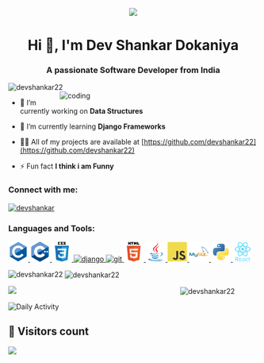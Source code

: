 <p align="center">
 <img src="https://user-images.githubusercontent.com/113883916/190968433-a8e68703-b1a5-4476-9665-3cdb81278783.png">
</p>
<h1 align="center">Hi 👋, I'm Dev Shankar Dokaniya</h1>
<h3 align="center">A passionate Software Developer from India</h3>

<img src="https://komarev.com/ghpvc/?username=devshankar22&label=Profile%20views&color=0e75b6&style=flat" alt="devshankar22" />

<img align="right" alt="coding" width="400" src="https://user-images.githubusercontent.com/55389276/140866485-8fb1c876-9a8f-4d6a-98dc-08c4981eaf70.gif">

- 🔭 I’m currently working on **Data Structures**

- 🌱 I’m currently learning **Django Frameworks**

- 👨‍💻 All of my projects are available at [https://github.com/devshankar22](https://github.com/devshankar22)

- ⚡ Fun fact **I think i am Funny**

<h3 align="left">Connect with me:</h3>
<p align="left">
<a href="https://www.leetcode.com/devshankar" target="blank"><img align="center" src="https://raw.githubusercontent.com/rahuldkjain/github-profile-readme-generator/master/src/images/icons/Social/leet-code.svg" alt="devshankar" height="30" width="40" /></a>
</p>

<h3 align="left">Languages and Tools:</h3>
<p align="left"> <a href="https://www.cprogramming.com/" target="_blank" rel="noreferrer"> <img src="https://raw.githubusercontent.com/devicons/devicon/master/icons/c/c-original.svg" alt="c" width="40" height="40"/> </a> <a href="https://www.w3schools.com/cpp/" target="_blank" rel="noreferrer"> <img src="https://raw.githubusercontent.com/devicons/devicon/master/icons/cplusplus/cplusplus-original.svg" alt="cplusplus" width="40" height="40"/> </a> <a href="https://www.w3schools.com/css/" target="_blank" rel="noreferrer"> <img src="https://raw.githubusercontent.com/devicons/devicon/master/icons/css3/css3-original-wordmark.svg" alt="css3" width="40" height="40"/> </a> <a href="https://www.djangoproject.com/" target="_blank" rel="noreferrer"> <img src="https://cdn.worldvectorlogo.com/logos/django.svg" alt="django" width="40" height="40"/> </a> <a href="https://git-scm.com/" target="_blank" rel="noreferrer"> <img src="https://www.vectorlogo.zone/logos/git-scm/git-scm-icon.svg" alt="git" width="40" height="40"/> </a> <a href="https://www.w3.org/html/" target="_blank" rel="noreferrer"> <img src="https://raw.githubusercontent.com/devicons/devicon/master/icons/html5/html5-original-wordmark.svg" alt="html5" width="40" height="40"/> </a> <a href="https://www.java.com" target="_blank" rel="noreferrer"> <img src="https://raw.githubusercontent.com/devicons/devicon/master/icons/java/java-original.svg" alt="java" width="40" height="40"/> </a> <a href="https://developer.mozilla.org/en-US/docs/Web/JavaScript" target="_blank" rel="noreferrer"> <img src="https://raw.githubusercontent.com/devicons/devicon/master/icons/javascript/javascript-original.svg" alt="javascript" width="40" height="40"/> </a> <a href="https://www.mysql.com/" target="_blank" rel="noreferrer"> <img src="https://raw.githubusercontent.com/devicons/devicon/master/icons/mysql/mysql-original-wordmark.svg" alt="mysql" width="40" height="40"/> </a> <a href="https://www.python.org" target="_blank" rel="noreferrer"> <img src="https://raw.githubusercontent.com/devicons/devicon/master/icons/python/python-original.svg" alt="python" width="40" height="40"/> </a> <a href="https://reactjs.org/" target="_blank" rel="noreferrer"> <img src="https://raw.githubusercontent.com/devicons/devicon/master/icons/react/react-original-wordmark.svg" alt="react" width="40" height="40"/> </a> </p>

<p><img align="left" src="https://github-readme-stats.vercel.app/api/top-langs?username=devshankar22&show_icons=true&locale=en&layout=compact" alt="devshankar22" /></p>

<p>&nbsp;<img align="center" src="https://github-readme-stats.vercel.app/api?username=devshankar22&show_icons=true&locale=en" alt="devshankar22" width="300"/></p>
<p>
<img align="left" src="https://leetcard.jacoblin.cool/devshankar?theme=dark&font=Adamina" width="300" />
</p>
<p align="center">
 <img align="center" src="https://github-readme-streak-stats.herokuapp.com/?user=devshankar22&" alt="devshankar22" width="300" />
</p>

![Daily Activity](https://activity-graph.herokuapp.com/graph?username=devshankar22&bg_color=000000&color=fff&line=0194dd&point=5194f0&area=true)

## 👀 Visitors count

<img src="https://profile-counter.glitch.me/devshankar22/count.svg" />

